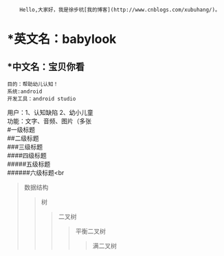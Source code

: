 		Hello,大家好，我是徐步杭[我的博客](http://www.cnblogs.com/xubuhang/)。
*英文名：babylook<br>
====
*中文名：宝贝你看<br>
-------
    目的：帮助幼儿认知！
    系统:android
    开发工具：android studio
	
用户：1、认知缺陷 2、幼小儿童<br>
功能：文字、音频、图片（多张<br>
#一级标题<br>
##二级标题<br>
###三级标题<br>
####四级标题<br>
#####五级标题<br>
######六级标题<br
>数据结构
>>树
>>>二叉树
>>>>平衡二叉树
>>>>>满二叉树
